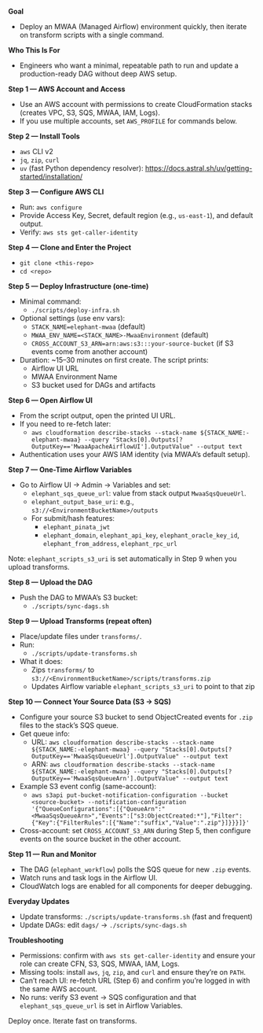 **Goal**

- Deploy an MWAA (Managed Airflow) environment quickly, then iterate on transform scripts with a single command.

**Who This Is For**

- Engineers who want a minimal, repeatable path to run and update a production-ready DAG without deep AWS setup.

**Step 1 — AWS Account and Access**

- Use an AWS account with permissions to create CloudFormation stacks (creates VPC, S3, SQS, MWAA, IAM, Logs).
- If you use multiple accounts, set `AWS_PROFILE` for commands below.

**Step 2 — Install Tools**

- `aws` CLI v2
- `jq`, `zip`, `curl`
- `uv` (fast Python dependency resolver): https://docs.astral.sh/uv/getting-started/installation/

**Step 3 — Configure AWS CLI**

- Run: `aws configure`
- Provide Access Key, Secret, default region (e.g., `us-east-1`), and default output.
- Verify: `aws sts get-caller-identity`

**Step 4 — Clone and Enter the Project**

- `git clone <this-repo>`
- `cd <repo>`

**Step 5 — Deploy Infrastructure (one-time)**

- Minimal command:
  - `./scripts/deploy-infra.sh`
- Optional settings (use env vars):
  - `STACK_NAME=elephant-mwaa` (default)
  - `MWAA_ENV_NAME=<STACK_NAME>-MwaaEnvironment` (default)
  - `CROSS_ACCOUNT_S3_ARN=arn:aws:s3:::your-source-bucket` (if S3 events come from another account)
- Duration: ~15–30 minutes on first create. The script prints:
  - Airflow UI URL
  - MWAA Environment Name
  - S3 bucket used for DAGs and artifacts

**Step 6 — Open Airflow UI**

- From the script output, open the printed UI URL.
- If you need to re-fetch later:
  - `aws cloudformation describe-stacks --stack-name ${STACK_NAME:-elephant-mwaa} --query "Stacks[0].Outputs[?OutputKey=='MwaaApacheAirflowUI'].OutputValue" --output text`
- Authentication uses your AWS IAM identity (via MWAA’s default setup).

**Step 7 — One-Time Airflow Variables**

- Go to Airflow UI → Admin → Variables and set:
  - `elephant_sqs_queue_url`: value from stack output `MwaaSqsQueueUrl`.
  - `elephant_output_base_uri`: e.g., `s3://<EnvironmentBucketName>/outputs`
  - For submit/hash features:
    - `elephant_pinata_jwt`
    - `elephant_domain`, `elephant_api_key`, `elephant_oracle_key_id`, `elephant_from_address`, `elephant_rpc_url`

Note: `elephant_scripts_s3_uri` is set automatically in Step 9 when you upload transforms.

**Step 8 — Upload the DAG**

- Push the DAG to MWAA’s S3 bucket:
  - `./scripts/sync-dags.sh`

**Step 9 — Upload Transforms (repeat often)**

- Place/update files under `transforms/`.
- Run:
  - `./scripts/update-transforms.sh`
- What it does:
  - Zips `transforms/` to `s3://<EnvironmentBucketName>/scripts/transforms.zip`
  - Updates Airflow variable `elephant_scripts_s3_uri` to point to that zip

**Step 10 — Connect Your Source Data (S3 → SQS)**

- Configure your source S3 bucket to send ObjectCreated events for `.zip` files to the stack’s SQS queue.
- Get queue info:
  - URL: `aws cloudformation describe-stacks --stack-name ${STACK_NAME:-elephant-mwaa} --query "Stacks[0].Outputs[?OutputKey=='MwaaSqsQueueUrl'].OutputValue" --output text`
  - ARN: `aws cloudformation describe-stacks --stack-name ${STACK_NAME:-elephant-mwaa} --query "Stacks[0].Outputs[?OutputKey=='MwaaSqsQueueArn'].OutputValue" --output text`
- Example S3 event config (same-account):
  - `aws s3api put-bucket-notification-configuration --bucket <source-bucket> --notification-configuration '{"QueueConfigurations":[{"QueueArn":"<MwaaSqsQueueArn>","Events":["s3:ObjectCreated:*"],"Filter":{"Key":{"FilterRules":[{"Name":"suffix","Value":".zip"}]}}}]}'`
- Cross-account: set `CROSS_ACCOUNT_S3_ARN` during Step 5, then configure events on the source bucket in the other account.

**Step 11 — Run and Monitor**

- The DAG (`elephant_workflow`) polls the SQS queue for new `.zip` events.
- Watch runs and task logs in the Airflow UI.
- CloudWatch logs are enabled for all components for deeper debugging.

**Everyday Updates**

- Update transforms: `./scripts/update-transforms.sh` (fast and frequent)
- Update DAGs: edit `dags/` → `./scripts/sync-dags.sh`

**Troubleshooting**

- Permissions: confirm with `aws sts get-caller-identity` and ensure your role can create CFN, S3, SQS, MWAA, IAM, Logs.
- Missing tools: install `aws`, `jq`, `zip`, and `curl` and ensure they’re on `PATH`.
- Can’t reach UI: re-fetch URL (Step 6) and confirm you’re logged in with the same AWS account.
- No runs: verify S3 event → SQS configuration and that `elephant_sqs_queue_url` is set in Airflow Variables.

Deploy once. Iterate fast on transforms.
